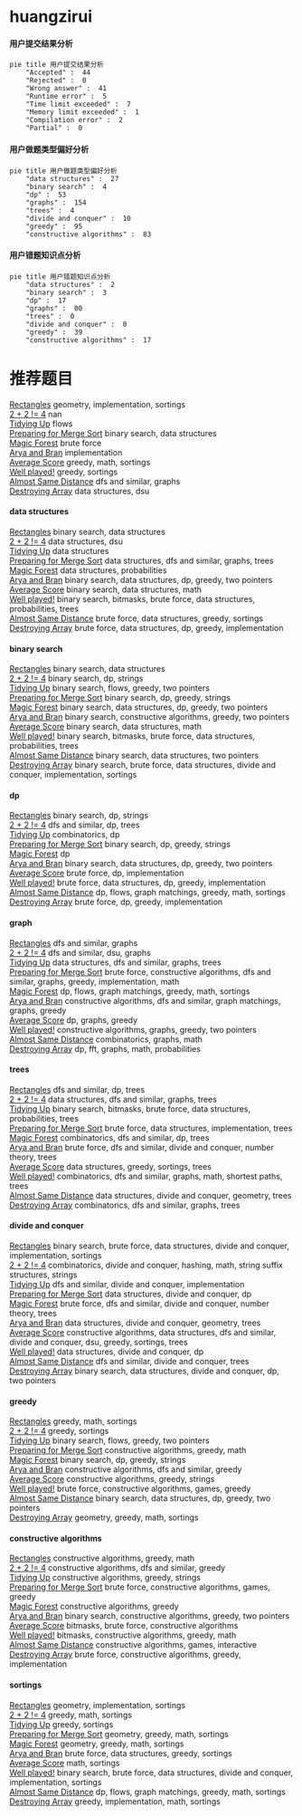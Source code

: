 # huangzirui
<!-- tabs:start -->
#### **用户提交结果分析**

```mermaid
pie title 用户提交结果分析
    "Accepted" :  44
    "Rejected" :  0
    "Wrong answer" :  41
    "Runtime error" :  5
    "Time limit exceeded" :  7
    "Memory limit exceeded" :  1
    "Compilation error" :  2
    "Partial" :  0
```
#### **用户做题类型偏好分析**

```mermaid
pie title 用户做题类型偏好分析
    "data structures" :  27
    "binary search" :  4
    "dp" :  53
    "graphs" :  154
    "trees" :  4
    "divide and conquer" :  10
    "greedy" :  95
    "constructive algorithms" :  83
```
#### **用户错题知识点分析**

```mermaid
pie title 用户错题知识点分析
    "data structures" :  2
    "binary search" :  3
    "dp" :  17
    "graphs" :  00
    "trees" :  0
    "divide and conquer" :  0
    "greedy" :  39
    "constructive algorithms" :  17
```
<!-- tabs:end -->
# 推荐题目
[Rectangles](http://codeforces.com/problemset/problem/1028/C)		geometry,
                        implementation,
                        sortings		  
[2 + 2 != 4](http://codeforces.com/problemset/problem/952/F)		nan		  
[Tidying Up](http://codeforces.com/problemset/problem/316/C1)		flows		  
[Preparing for Merge Sort](http://codeforces.com/problemset/problem/847/B)		binary search,
                        data structures		  
[Magic Forest](http://codeforces.com/problemset/problem/922/B)		brute force		  
[Arya and Bran](http://codeforces.com/problemset/problem/839/A)		implementation		  
[Average Score](http://codeforces.com/problemset/problem/81/C)		greedy,
                        math,
                        sortings		  
[Well played!](http://codeforces.com/problemset/problem/976/E)		greedy,
                        sortings		  
[Almost Same Distance](http://codeforces.com/problemset/problem/1266/F)		dfs and similar,
                        graphs		  
[Destroying Array](http://codeforces.com/problemset/problem/722/C)		data structures,
                        dsu		  
<!-- tabs:start -->
#### **data structures**
[Rectangles](http://codeforces.com/problemset/problem/847/B)		binary search,
                        data structures		  
[2 + 2 != 4](http://codeforces.com/problemset/problem/722/C)		data structures,
                        dsu		  
[Tidying Up](http://codeforces.com/problemset/problem/803/G)		data structures		  
[Preparing for Merge Sort](http://codeforces.com/problemset/problem/639/F)		data structures,
                        dfs and similar,
                        graphs,
                        trees		  
[Magic Forest](http://codeforces.com/problemset/problem/749/E)		data structures,
                        probabilities		  
[Arya and Bran](http://codeforces.com/problemset/problem/1492/C)		binary search,
                        data structures,
                        dp,
                        greedy,
                        two pointers		  
[Average Score](http://codeforces.com/problemset/problem/1490/G)		binary search,
                        data structures,
                        math		  
[Well played!](http://codeforces.com/problemset/problem/1479/D)		binary search,
                        bitmasks,
                        brute force,
                        data structures,
                        probabilities,
                        trees		  
[Almost Same Distance](http://codeforces.com/problemset/problem/1497/A)		brute force,
                        data structures,
                        greedy,
                        sortings		  
[Destroying Array](http://codeforces.com/problemset/problem/1491/C)		brute force,
                        data structures,
                        dp,
                        greedy,
                        implementation		  
#### **binary search**
[Rectangles](http://codeforces.com/problemset/problem/847/B)		binary search,
                        data structures		  
[2 + 2 != 4](https://codeforces.com/contest/1314/problem/C)		binary search,
                        dp,
                        strings		  
[Tidying Up](http://codeforces.com/problemset/problem/965/D)		binary search,
                        flows,
                        greedy,
                        two pointers		  
[Preparing for Merge Sort](http://codeforces.com/problemset/problem/1315/B)		binary search,
                        dp,
                        greedy,
                        strings		  
[Magic Forest](http://codeforces.com/problemset/problem/1492/C)		binary search,
                        data structures,
                        dp,
                        greedy,
                        two pointers		  
[Arya and Bran](http://codeforces.com/problemset/problem/1463/D)		binary search,
                        constructive algorithms,
                        greedy,
                        two pointers		  
[Average Score](http://codeforces.com/problemset/problem/1490/G)		binary search,
                        data structures,
                        math		  
[Well played!](http://codeforces.com/problemset/problem/1479/D)		binary search,
                        bitmasks,
                        brute force,
                        data structures,
                        probabilities,
                        trees		  
[Almost Same Distance](http://codeforces.com/problemset/problem/1436/E)		binary search,
                        data structures,
                        two pointers		  
[Destroying Array](http://codeforces.com/problemset/problem/1461/D)		binary search,
                        brute force,
                        data structures,
                        divide and conquer,
                        implementation,
                        sortings		  
#### **dp**
[Rectangles](https://codeforces.com/contest/1314/problem/C)		binary search,
                        dp,
                        strings		  
[2 + 2 != 4](http://codeforces.com/problemset/problem/1016/F)		dfs and similar,
                        dp,
                        trees		  
[Tidying Up](http://codeforces.com/problemset/problem/1237/F)		combinatorics,
                        dp		  
[Preparing for Merge Sort](http://codeforces.com/problemset/problem/1315/B)		binary search,
                        dp,
                        greedy,
                        strings		  
[Magic Forest](http://codeforces.com/problemset/problem/1077/F1)		dp		  
[Arya and Bran](http://codeforces.com/problemset/problem/1492/C)		binary search,
                        data structures,
                        dp,
                        greedy,
                        two pointers		  
[Average Score](https://codeforces.com/contest/1457/problem/C)		brute force,
                        dp,
                        implementation		  
[Well played!](http://codeforces.com/problemset/problem/1491/C)		brute force,
                        data structures,
                        dp,
                        greedy,
                        implementation		  
[Almost Same Distance](http://codeforces.com/problemset/problem/1437/C)		dp,
                        flows,
                        graph matchings,
                        greedy,
                        math,
                        sortings		  
[Destroying Array](http://codeforces.com/problemset/problem/1499/B)		brute force,
                        dp,
                        greedy,
                        implementation		  
#### **graph**
[Rectangles](http://codeforces.com/problemset/problem/1266/F)		dfs and similar,
                        graphs		  
[2 + 2 != 4](https://codeforces.com/contest/1465/problem/C)		dfs and similar,
                        dsu,
                        graphs		  
[Tidying Up](http://codeforces.com/problemset/problem/639/F)		data structures,
                        dfs and similar,
                        graphs,
                        trees		  
[Preparing for Merge Sort](http://codeforces.com/problemset/problem/1487/C)		brute force,
                        constructive algorithms,
                        dfs and similar,
                        graphs,
                        greedy,
                        implementation,
                        math		  
[Magic Forest](http://codeforces.com/problemset/problem/1437/C)		dp,
                        flows,
                        graph matchings,
                        greedy,
                        math,
                        sortings		  
[Arya and Bran](http://codeforces.com/problemset/problem/1470/D)		constructive algorithms,
                        dfs and similar,
                        graph matchings,
                        graphs,
                        greedy		  
[Average Score](http://codeforces.com/problemset/problem/1476/C)		dp,
                        graphs,
                        greedy		  
[Well played!](http://codeforces.com/problemset/problem/1304/D)		constructive algorithms,
                        graphs,
                        greedy,
                        two pointers		  
[Almost Same Distance](http://codeforces.com/problemset/problem/1475/C)		combinatorics,
                        graphs,
                        math		  
[Destroying Array](http://codeforces.com/problemset/problem/553/E)		dp,
                        fft,
                        graphs,
                        math,
                        probabilities		  
#### **trees**
[Rectangles](http://codeforces.com/problemset/problem/1016/F)		dfs and similar,
                        dp,
                        trees		  
[2 + 2 != 4](http://codeforces.com/problemset/problem/639/F)		data structures,
                        dfs and similar,
                        graphs,
                        trees		  
[Tidying Up](http://codeforces.com/problemset/problem/1479/D)		binary search,
                        bitmasks,
                        brute force,
                        data structures,
                        probabilities,
                        trees		  
[Preparing for Merge Sort](http://codeforces.com/problemset/problem/1511/C)		brute force,
                        data structures,
                        implementation,
                        trees		  
[Magic Forest](http://codeforces.com/problemset/problem/1499/F)		combinatorics,
                        dfs and similar,
                        dp,
                        trees		  
[Arya and Bran](http://codeforces.com/problemset/problem/1491/E)		brute force,
                        dfs and similar,
                        divide and conquer,
                        number theory,
                        trees		  
[Average Score](http://codeforces.com/problemset/problem/1466/D)		data structures,
                        greedy,
                        sortings,
                        trees		  
[Well played!](http://codeforces.com/problemset/problem/1495/D)		combinatorics,
                        dfs and similar,
                        graphs,
                        math,
                        shortest paths,
                        trees		  
[Almost Same Distance](http://codeforces.com/problemset/problem/1303/G)		data structures,
                        divide and conquer,
                        geometry,
                        trees		  
[Destroying Array](http://codeforces.com/problemset/problem/1454/E)		combinatorics,
                        dfs and similar,
                        graphs,
                        trees		  
#### **divide and conquer**
[Rectangles](http://codeforces.com/problemset/problem/1461/D)		binary search,
                        brute force,
                        data structures,
                        divide and conquer,
                        implementation,
                        sortings		  
[2 + 2 != 4](http://codeforces.com/problemset/problem/1466/G)		combinatorics,
                        divide and conquer,
                        hashing,
                        math,
                        string suffix structures,
                        strings		  
[Tidying Up](http://codeforces.com/problemset/problem/1490/D)		dfs and similar,
                        divide and conquer,
                        implementation		  
[Preparing for Merge Sort](https://codeforces.com/contest/1483/problem/C)		data structures,
                        divide and conquer,
                        dp		  
[Magic Forest](http://codeforces.com/problemset/problem/1491/E)		brute force,
                        dfs and similar,
                        divide and conquer,
                        number theory,
                        trees		  
[Arya and Bran](http://codeforces.com/problemset/problem/1303/G)		data structures,
                        divide and conquer,
                        geometry,
                        trees		  
[Average Score](http://codeforces.com/problemset/problem/1494/D)		constructive algorithms,
                        data structures,
                        dfs and similar,
                        divide and conquer,
                        dsu,
                        greedy,
                        sortings,
                        trees		  
[Well played!](http://codeforces.com/problemset/problem/1482/E)		data structures,
                        divide and conquer,
                        dp		  
[Almost Same Distance](http://codeforces.com/problemset/problem/566/C)		dfs and similar,
                        divide and conquer,
                        trees		  
[Destroying Array](http://codeforces.com/problemset/problem/1428/F)		binary search,
                        data structures,
                        divide and conquer,
                        dp,
                        two pointers		  
#### **greedy**
[Rectangles](http://codeforces.com/problemset/problem/81/C)		greedy,
                        math,
                        sortings		  
[2 + 2 != 4](http://codeforces.com/problemset/problem/976/E)		greedy,
                        sortings		  
[Tidying Up](http://codeforces.com/problemset/problem/965/D)		binary search,
                        flows,
                        greedy,
                        two pointers		  
[Preparing for Merge Sort](http://codeforces.com/problemset/problem/1360/G)		constructive algorithms,
                        greedy,
                        math		  
[Magic Forest](http://codeforces.com/problemset/problem/1315/B)		binary search,
                        dp,
                        greedy,
                        strings		  
[Arya and Bran](http://codeforces.com/problemset/problem/804/C)		constructive algorithms,
                        dfs and similar,
                        greedy		  
[Average Score](http://codeforces.com/problemset/problem/584/C)		constructive algorithms,
                        greedy,
                        strings		  
[Well played!](https://codeforces.com/contest/1397/problem/D)		brute force,
                        constructive algorithms,
                        games,
                        greedy		  
[Almost Same Distance](http://codeforces.com/problemset/problem/1492/C)		binary search,
                        data structures,
                        dp,
                        greedy,
                        two pointers		  
[Destroying Array](https://codeforces.com/contest/1496/problem/C)		geometry,
                        greedy,
                        math,
                        sortings		  
#### **constructive algorithms**
[Rectangles](http://codeforces.com/problemset/problem/1360/G)		constructive algorithms,
                        greedy,
                        math		  
[2 + 2 != 4](http://codeforces.com/problemset/problem/804/C)		constructive algorithms,
                        dfs and similar,
                        greedy		  
[Tidying Up](http://codeforces.com/problemset/problem/584/C)		constructive algorithms,
                        greedy,
                        strings		  
[Preparing for Merge Sort](https://codeforces.com/contest/1397/problem/D)		brute force,
                        constructive algorithms,
                        games,
                        greedy		  
[Magic Forest](http://codeforces.com/problemset/problem/1493/A)		constructive algorithms,
                        greedy		  
[Arya and Bran](http://codeforces.com/problemset/problem/1463/D)		binary search,
                        constructive algorithms,
                        greedy,
                        two pointers		  
[Average Score](https://codeforces.com/contest/1456/problem/B)		bitmasks,
                        brute force,
                        constructive algorithms		  
[Well played!](http://codeforces.com/problemset/problem/1492/D)		bitmasks,
                        constructive algorithms,
                        greedy,
                        math		  
[Almost Same Distance](https://codeforces.com/contest/1504/problem/D)		constructive algorithms,
                        games,
                        interactive		  
[Destroying Array](https://codeforces.com/contest/1483/problem/A)		brute force,
                        constructive algorithms,
                        greedy,
                        implementation		  
#### **sortings**
[Rectangles](http://codeforces.com/problemset/problem/1028/C)		geometry,
                        implementation,
                        sortings		  
[2 + 2 != 4](http://codeforces.com/problemset/problem/81/C)		greedy,
                        math,
                        sortings		  
[Tidying Up](http://codeforces.com/problemset/problem/976/E)		greedy,
                        sortings		  
[Preparing for Merge Sort](https://codeforces.com/contest/1496/problem/C)		geometry,
                        greedy,
                        math,
                        sortings		  
[Magic Forest](http://codeforces.com/problemset/problem/1495/A)		geometry,
                        greedy,
                        math,
                        sortings		  
[Arya and Bran](http://codeforces.com/problemset/problem/1497/A)		brute force,
                        data structures,
                        greedy,
                        sortings		  
[Average Score](http://codeforces.com/problemset/problem/1427/A)		math,
                        sortings		  
[Well played!](http://codeforces.com/problemset/problem/1461/D)		binary search,
                        brute force,
                        data structures,
                        divide and conquer,
                        implementation,
                        sortings		  
[Almost Same Distance](http://codeforces.com/problemset/problem/1437/C)		dp,
                        flows,
                        graph matchings,
                        greedy,
                        math,
                        sortings		  
[Destroying Array](http://codeforces.com/problemset/problem/1473/A)		greedy,
                        implementation,
                        math,
                        sortings		  
<!-- tabs:end -->
